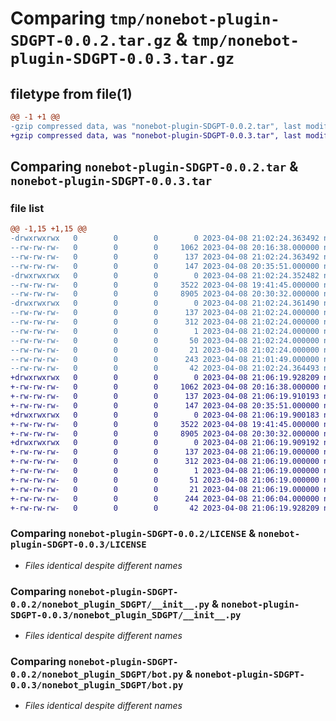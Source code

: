 # Comparing `tmp/nonebot-plugin-SDGPT-0.0.2.tar.gz` & `tmp/nonebot-plugin-SDGPT-0.0.3.tar.gz`

## filetype from file(1)

```diff
@@ -1 +1 @@
-gzip compressed data, was "nonebot-plugin-SDGPT-0.0.2.tar", last modified: Sat Apr  8 21:02:24 2023, max compression
+gzip compressed data, was "nonebot-plugin-SDGPT-0.0.3.tar", last modified: Sat Apr  8 21:06:19 2023, max compression
```

## Comparing `nonebot-plugin-SDGPT-0.0.2.tar` & `nonebot-plugin-SDGPT-0.0.3.tar`

### file list

```diff
@@ -1,15 +1,15 @@
-drwxrwxrwx   0        0        0        0 2023-04-08 21:02:24.363492 nonebot-plugin-SDGPT-0.0.2/
--rw-rw-rw-   0        0        0     1062 2023-04-08 20:16:38.000000 nonebot-plugin-SDGPT-0.0.2/LICENSE
--rw-rw-rw-   0        0        0      137 2023-04-08 21:02:24.363492 nonebot-plugin-SDGPT-0.0.2/PKG-INFO
--rw-rw-rw-   0        0        0      147 2023-04-08 20:35:51.000000 nonebot-plugin-SDGPT-0.0.2/README.md
-drwxrwxrwx   0        0        0        0 2023-04-08 21:02:24.352482 nonebot-plugin-SDGPT-0.0.2/nonebot_plugin_SDGPT/
--rw-rw-rw-   0        0        0     3522 2023-04-08 19:41:45.000000 nonebot-plugin-SDGPT-0.0.2/nonebot_plugin_SDGPT/__init__.py
--rw-rw-rw-   0        0        0     8905 2023-04-08 20:30:32.000000 nonebot-plugin-SDGPT-0.0.2/nonebot_plugin_SDGPT/bot.py
-drwxrwxrwx   0        0        0        0 2023-04-08 21:02:24.361490 nonebot-plugin-SDGPT-0.0.2/nonebot_plugin_SDGPT.egg-info/
--rw-rw-rw-   0        0        0      137 2023-04-08 21:02:24.000000 nonebot-plugin-SDGPT-0.0.2/nonebot_plugin_SDGPT.egg-info/PKG-INFO
--rw-rw-rw-   0        0        0      312 2023-04-08 21:02:24.000000 nonebot-plugin-SDGPT-0.0.2/nonebot_plugin_SDGPT.egg-info/SOURCES.txt
--rw-rw-rw-   0        0        0        1 2023-04-08 21:02:24.000000 nonebot-plugin-SDGPT-0.0.2/nonebot_plugin_SDGPT.egg-info/dependency_links.txt
--rw-rw-rw-   0        0        0       50 2023-04-08 21:02:24.000000 nonebot-plugin-SDGPT-0.0.2/nonebot_plugin_SDGPT.egg-info/requires.txt
--rw-rw-rw-   0        0        0       21 2023-04-08 21:02:24.000000 nonebot-plugin-SDGPT-0.0.2/nonebot_plugin_SDGPT.egg-info/top_level.txt
--rw-rw-rw-   0        0        0      243 2023-04-08 21:01:49.000000 nonebot-plugin-SDGPT-0.0.2/pyproject.toml
--rw-rw-rw-   0        0        0       42 2023-04-08 21:02:24.364493 nonebot-plugin-SDGPT-0.0.2/setup.cfg
+drwxrwxrwx   0        0        0        0 2023-04-08 21:06:19.928209 nonebot-plugin-SDGPT-0.0.3/
+-rw-rw-rw-   0        0        0     1062 2023-04-08 20:16:38.000000 nonebot-plugin-SDGPT-0.0.3/LICENSE
+-rw-rw-rw-   0        0        0      137 2023-04-08 21:06:19.910193 nonebot-plugin-SDGPT-0.0.3/PKG-INFO
+-rw-rw-rw-   0        0        0      147 2023-04-08 20:35:51.000000 nonebot-plugin-SDGPT-0.0.3/README.md
+drwxrwxrwx   0        0        0        0 2023-04-08 21:06:19.900183 nonebot-plugin-SDGPT-0.0.3/nonebot_plugin_SDGPT/
+-rw-rw-rw-   0        0        0     3522 2023-04-08 19:41:45.000000 nonebot-plugin-SDGPT-0.0.3/nonebot_plugin_SDGPT/__init__.py
+-rw-rw-rw-   0        0        0     8905 2023-04-08 20:30:32.000000 nonebot-plugin-SDGPT-0.0.3/nonebot_plugin_SDGPT/bot.py
+drwxrwxrwx   0        0        0        0 2023-04-08 21:06:19.909192 nonebot-plugin-SDGPT-0.0.3/nonebot_plugin_SDGPT.egg-info/
+-rw-rw-rw-   0        0        0      137 2023-04-08 21:06:19.000000 nonebot-plugin-SDGPT-0.0.3/nonebot_plugin_SDGPT.egg-info/PKG-INFO
+-rw-rw-rw-   0        0        0      312 2023-04-08 21:06:19.000000 nonebot-plugin-SDGPT-0.0.3/nonebot_plugin_SDGPT.egg-info/SOURCES.txt
+-rw-rw-rw-   0        0        0        1 2023-04-08 21:06:19.000000 nonebot-plugin-SDGPT-0.0.3/nonebot_plugin_SDGPT.egg-info/dependency_links.txt
+-rw-rw-rw-   0        0        0       51 2023-04-08 21:06:19.000000 nonebot-plugin-SDGPT-0.0.3/nonebot_plugin_SDGPT.egg-info/requires.txt
+-rw-rw-rw-   0        0        0       21 2023-04-08 21:06:19.000000 nonebot-plugin-SDGPT-0.0.3/nonebot_plugin_SDGPT.egg-info/top_level.txt
+-rw-rw-rw-   0        0        0      244 2023-04-08 21:06:04.000000 nonebot-plugin-SDGPT-0.0.3/pyproject.toml
+-rw-rw-rw-   0        0        0       42 2023-04-08 21:06:19.928209 nonebot-plugin-SDGPT-0.0.3/setup.cfg
```

### Comparing `nonebot-plugin-SDGPT-0.0.2/LICENSE` & `nonebot-plugin-SDGPT-0.0.3/LICENSE`

 * *Files identical despite different names*

### Comparing `nonebot-plugin-SDGPT-0.0.2/nonebot_plugin_SDGPT/__init__.py` & `nonebot-plugin-SDGPT-0.0.3/nonebot_plugin_SDGPT/__init__.py`

 * *Files identical despite different names*

### Comparing `nonebot-plugin-SDGPT-0.0.2/nonebot_plugin_SDGPT/bot.py` & `nonebot-plugin-SDGPT-0.0.3/nonebot_plugin_SDGPT/bot.py`

 * *Files identical despite different names*

